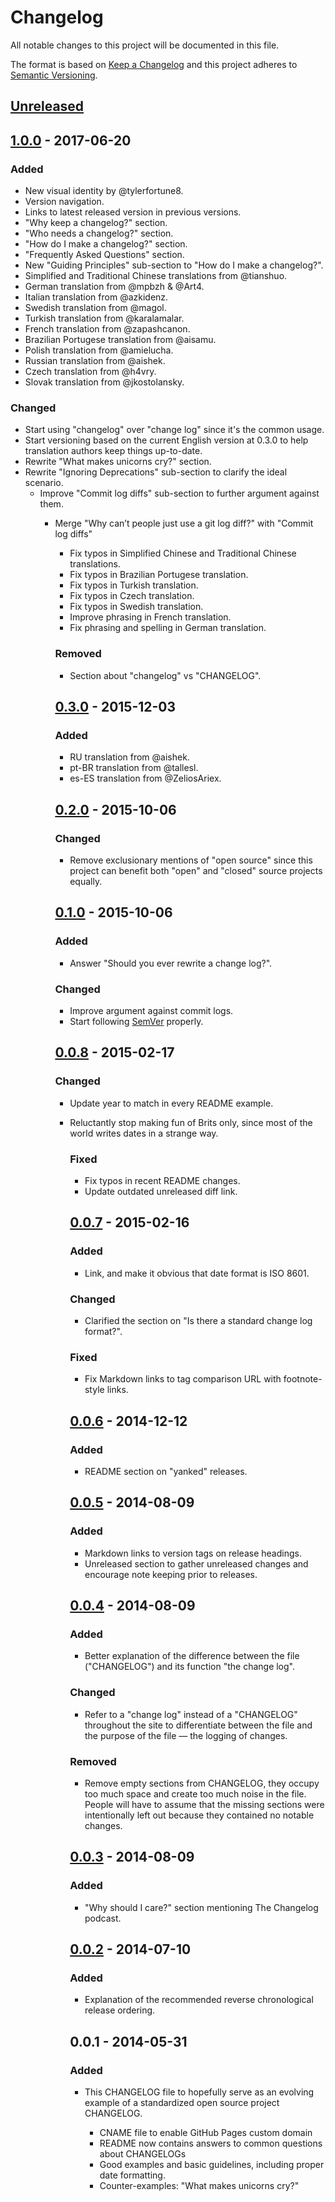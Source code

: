 # Changelog

All notable changes to this project will be documented in this file.

The format is based on [Keep a Changelog](http://keepachangelog.com/en/1.0.0/)
and this project adheres to [Semantic Versioning](http://semver.org/spec/v2.0.0.html).

## [Unreleased]

## [1.0.0] - 2017-06-20
### Added
- New visual identity by @tylerfortune8.
- Version navigation.
- Links to latest released version in previous versions.
- "Why keep a changelog?" section.
- "Who needs a changelog?" section.
- "How do I make a changelog?" section.
- "Frequently Asked Questions" section.
- New "Guiding Principles" sub-section to "How do I make a changelog?".
- Simplified and Traditional Chinese translations from @tianshuo.
- German translation from @mpbzh & @Art4.
- Italian translation from @azkidenz.
- Swedish translation from @magol.
- Turkish translation from @karalamalar.
- French translation from @zapashcanon.
- Brazilian Portugese translation from @aisamu.
- Polish translation from @amielucha.
- Russian translation from @aishek.
- Czech translation from @h4vry.
- Slovak translation from @jkostolansky.

### Changed
- Start using "changelog" over "change log" since it's the common usage.
- Start versioning based on the current English version at 0.3.0 to help
translation authors keep things up-to-date.
- Rewrite "What makes unicorns cry?" section.
- Rewrite "Ignoring Deprecations" sub-section to clarify the ideal
  scenario.
  - Improve "Commit log diffs" sub-section to further argument against
    them.
    - Merge "Why can’t people just use a git log diff?" with "Commit log
      diffs"
      - Fix typos in Simplified Chinese and Traditional Chinese translations.
      - Fix typos in Brazilian Portugese translation.
      - Fix typos in Turkish translation.
      - Fix typos in Czech translation.
      - Fix typos in Swedish translation.
      - Improve phrasing in French translation.
      - Fix phrasing and spelling in German translation.

      ### Removed
      - Section about "changelog" vs "CHANGELOG".

      ## [0.3.0] - 2015-12-03
      ### Added
      - RU translation from @aishek.
      - pt-BR translation from @tallesl.
      - es-ES translation from @ZeliosAriex.

      ## [0.2.0] - 2015-10-06
      ### Changed
      - Remove exclusionary mentions of "open source" since this project can
      benefit both "open" and "closed" source projects equally.

      ## [0.1.0] - 2015-10-06
      ### Added
      - Answer "Should you ever rewrite a change log?".

      ### Changed
      - Improve argument against commit logs.
      - Start following [SemVer](http://semver.org) properly.

      ## [0.0.8] - 2015-02-17
      ### Changed
      - Update year to match in every README example.
      - Reluctantly stop making fun of Brits only, since most of the world
        writes dates in a strange way.

        ### Fixed
        - Fix typos in recent README changes.
        - Update outdated unreleased diff link.

        ## [0.0.7] - 2015-02-16
        ### Added
        - Link, and make it obvious that date format is ISO 8601.

        ### Changed
        - Clarified the section on "Is there a standard change log format?".

        ### Fixed
        - Fix Markdown links to tag comparison URL with footnote-style links.

        ## [0.0.6] - 2014-12-12
        ### Added
        - README section on "yanked" releases.

        ## [0.0.5] - 2014-08-09
        ### Added
        - Markdown links to version tags on release headings.
        - Unreleased section to gather unreleased changes and encourage note
        keeping prior to releases.

        ## [0.0.4] - 2014-08-09
        ### Added
        - Better explanation of the difference between the file ("CHANGELOG")
        and its function "the change log".

        ### Changed
        - Refer to a "change log" instead of a "CHANGELOG" throughout the site
        to differentiate between the file and the purpose of the file — the
        logging of changes.

        ### Removed
        - Remove empty sections from CHANGELOG, they occupy too much space and
        create too much noise in the file. People will have to assume that the
        missing sections were intentionally left out because they contained no
        notable changes.

        ## [0.0.3] - 2014-08-09
        ### Added
        - "Why should I care?" section mentioning The Changelog podcast.

        ## [0.0.2] - 2014-07-10
        ### Added
        - Explanation of the recommended reverse chronological release ordering.

        ## 0.0.1 - 2014-05-31
        ### Added
        - This CHANGELOG file to hopefully serve as an evolving example of a
          standardized open source project CHANGELOG.
          - CNAME file to enable GitHub Pages custom domain
          - README now contains answers to common questions about CHANGELOGs
          - Good examples and basic guidelines, including proper date formatting.
          - Counter-examples: "What makes unicorns cry?"

          [Unreleased]: https://github.com/olivierlacan/keep-a-changelog/compare/v1.0.0...HEAD
          [1.0.0]: https://github.com/olivierlacan/keep-a-changelog/compare/v0.3.0...v1.0.0
          [0.3.0]: https://github.com/olivierlacan/keep-a-changelog/compare/v0.2.0...v0.3.0
          [0.2.0]: https://github.com/olivierlacan/keep-a-changelog/compare/v0.1.0...v0.2.0
          [0.1.0]: https://github.com/olivierlacan/keep-a-changelog/compare/v0.0.8...v0.1.0
          [0.0.8]: https://github.com/olivierlacan/keep-a-changelog/compare/v0.0.7...v0.0.8
          [0.0.7]: https://github.com/olivierlacan/keep-a-changelog/compare/v0.0.6...v0.0.7
          [0.0.6]: https://github.com/olivierlacan/keep-a-changelog/compare/v0.0.5...v0.0.6
          [0.0.5]: https://github.com/olivierlacan/keep-a-changelog/compare/v0.0.4...v0.0.5
          [0.0.4]: https://github.com/olivierlacan/keep-a-changelog/compare/v0.0.3...v0.0.4
          [0.0.3]: https://github.com/olivierlacan/keep-a-changelog/compare/v0.0.2...v0.0.3
          [0.0.2]: https://github.com/olivierlacan/keep-a-changelog/compare/v0.0.1...v0.0.2

